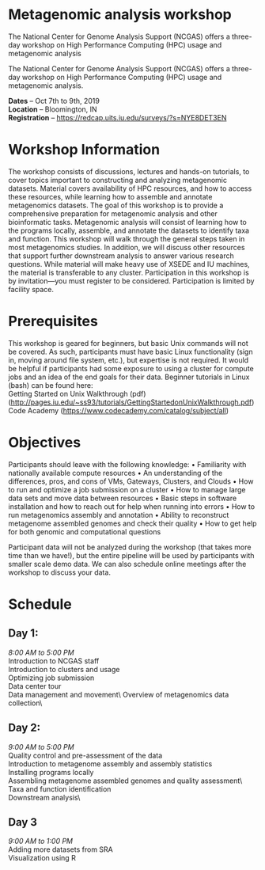 # Metagenomic analysis workshop
The National Center for Genome Analysis Support (NCGAS) offers a three-day workshop on High Performance Computing (HPC) usage and metagenomic analysis

The National Center for Genome Analysis Support (NCGAS) offers a three-day workshop on High Performance Computing (HPC) usage and metagenomic analysis. 

**Dates** – Oct 7th to 9th, 2019 \
**Location** – Bloomington, IN \
**Registration** – https://redcap.uits.iu.edu/surveys/?s=NYE8DET3EN 

# Workshop Information 
The workshop consists of discussions, lectures and hands-on tutorials, to cover topics important to constructing and analyzing metagenomic datasets. Material covers availability of HPC resources, and how to access these resources, while learning how to assemble and annotate metagenomics datasets. The goal of this workshop is to provide a comprehensive preparation for metagenomic analysis and other bioinformatic tasks. 
Metagenomic analysis will consist of learning how to the programs locally, assemble, and annotate the datasets to identify taxa and function. This workshop will walk through the general steps taken in most metagenomics studies. In addition, we will discuss other resources that support further downstream analysis to answer various research questions. While material will make heavy use of XSEDE and IU machines, the material is transferable to any cluster.
Participation in this workshop is by invitation—you must register to be considered. Participation is limited by facility space.

# Prerequisites
This workshop is geared for beginners, but basic Unix commands will not be covered. As such, participants must have basic Linux functionality (sign in, moving around file system, etc.), but expertise is not required. It would be helpful if participants had some exposure to using a cluster for compute jobs and an idea of the end goals for their data.
Beginner tutorials in Linux (bash) can be found here: \
Getting Started on Unix Walkthrough (pdf) (http://pages.iu.edu/~ss93/tutorials/GettingStartedonUnixWalkthrough.pdf)\
Code Academy (https://www.codecademy.com/catalog/subject/all) 

# Objectives
Participants should leave with the following knowledge:
•	Familiarity with nationally available compute resources
•	An understanding of the differences, pros, and cons of VMs, Gateways, Clusters, and Clouds
•	How to run and optimize a job submission on a cluster
•	How to manage large data sets and move data between resources
•	Basic steps in software installation and how to reach out for help when running into errors
•	How to run metagenomics assembly and annotation 
•	Ability to reconstruct metagenome assembled genomes and check their quality
•	How to get help for both genomic and computational questions

Participant data will not be analyzed during the workshop (that takes more time than we have!), but the entire pipeline will be used by participants with smaller scale demo data. We can also schedule online meetings after the workshop to discuss your data. 

# Schedule
## Day 1: 
*8:00 AM to 5:00 PM* \
Introduction to NCGAS staff \
Introduction to clusters and usage\
Optimizing job submission \
Data center tour\
Data management and movement\ 
Overview of metagenomics data collection\

## Day 2: 
*9:00 AM to 5:00 PM* \
Quality control and pre-assessment of the data\
Introduction to metagenome assembly and assembly statistics\
Installing programs locally \
Assembling metagenome assembled genomes and quality assessment\ 
Taxa and function identification\
Downstream analysis\

## Day 3 
*9:00 AM to 1:00 PM*\
Adding more datasets from SRA\
Visualization using R 
 

